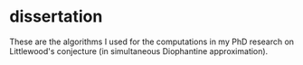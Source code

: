 # dissertation
These are the algorithms I used for the computations in my PhD research on Littlewood's conjecture (in simultaneous Diophantine approximation).
